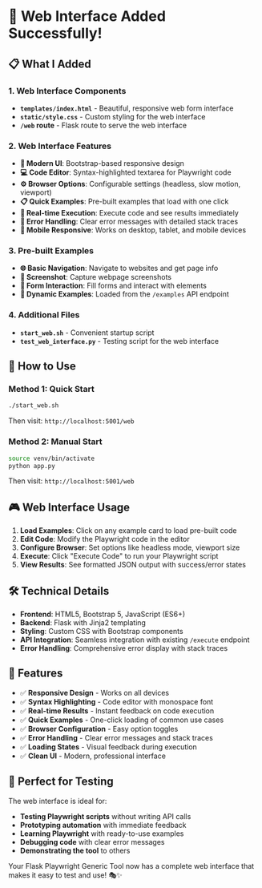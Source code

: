 # 🎉 Web Interface Added Successfully!

## 📋 **What I Added**

### 1. **Web Interface Components**
- **`templates/index.html`** - Beautiful, responsive web form interface
- **`static/style.css`** - Custom styling for the web interface
- **`/web` route** - Flask route to serve the web interface

### 2. **Web Interface Features**
- **🎨 Modern UI**: Bootstrap-based responsive design
- **💻 Code Editor**: Syntax-highlighted textarea for Playwright code
- **⚙️ Browser Options**: Configurable settings (headless, slow motion, viewport)
- **📋 Quick Examples**: Pre-built examples that load with one click
- **🔄 Real-time Execution**: Execute code and see results immediately
- **🎯 Error Handling**: Clear error messages with detailed stack traces
- **📱 Mobile Responsive**: Works on desktop, tablet, and mobile devices

### 3. **Pre-built Examples**
- **🌐 Basic Navigation**: Navigate to websites and get page info
- **📸 Screenshot**: Capture webpage screenshots
- **📝 Form Interaction**: Fill forms and interact with elements
- **🔄 Dynamic Examples**: Loaded from the `/examples` API endpoint

### 4. **Additional Files**
- **`start_web.sh`** - Convenient startup script
- **`test_web_interface.py`** - Testing script for the web interface

## 🚀 **How to Use**

### Method 1: Quick Start
```bash
./start_web.sh
```
Then visit: `http://localhost:5001/web`

### Method 2: Manual Start
```bash
source venv/bin/activate
python app.py
```
Then visit: `http://localhost:5001/web`

## 🎮 **Web Interface Usage**

1. **Load Examples**: Click on any example card to load pre-built code
2. **Edit Code**: Modify the Playwright code in the editor
3. **Configure Browser**: Set options like headless mode, viewport size
4. **Execute**: Click "Execute Code" to run your Playwright script
5. **View Results**: See formatted JSON output with success/error states

## 🛠️ **Technical Details**

- **Frontend**: HTML5, Bootstrap 5, JavaScript (ES6+)
- **Backend**: Flask with Jinja2 templating
- **Styling**: Custom CSS with Bootstrap components
- **API Integration**: Seamless integration with existing `/execute` endpoint
- **Error Handling**: Comprehensive error display with stack traces

## 📱 **Features**

- ✅ **Responsive Design** - Works on all devices
- ✅ **Syntax Highlighting** - Code editor with monospace font
- ✅ **Real-time Results** - Instant feedback on code execution
- ✅ **Quick Examples** - One-click loading of common use cases
- ✅ **Browser Configuration** - Easy option toggles
- ✅ **Error Handling** - Clear error messages and stack traces
- ✅ **Loading States** - Visual feedback during execution
- ✅ **Clean UI** - Modern, professional interface

## 🎯 **Perfect for Testing**

The web interface is ideal for:
- **Testing Playwright scripts** without writing API calls
- **Prototyping automation** with immediate feedback
- **Learning Playwright** with ready-to-use examples
- **Debugging code** with clear error messages
- **Demonstrating the tool** to others

Your Flask Playwright Generic Tool now has a complete web interface that makes it easy to test and use! 🎭✨
